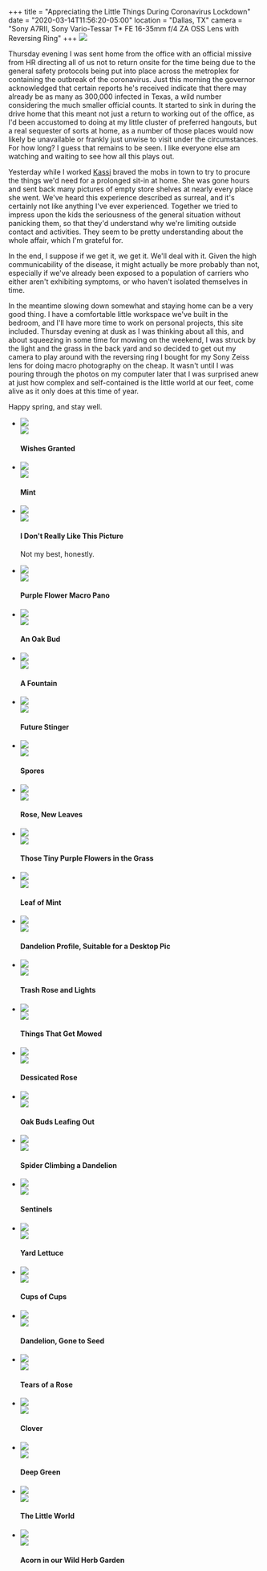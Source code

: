 +++
title = "Appreciating the Little Things During Coronavirus Lockdown"
date = "2020-03-14T11:56:20-05:00"
location = "Dallas, TX"
camera = "Sony A7RII, Sony Vario-Tessar T* FE 16-35mm f/4 ZA OSS Lens with Reversing Ring"
+++
<img src="https://live.staticflickr.com/65535/49657313216_1023d80397_o.jpg">
<!--more-->
Thursday evening I was sent home from the office with an official missive from HR directing all of us not to return onsite for the time being due to the general safety protocols being put into place across the metroplex for containing the outbreak of the coronavirus. Just this morning the governor acknowledged that certain reports he's received indicate that there may already be as many as 300,000 infected in Texas, a wild number considering the much smaller official counts. It started to sink in during the drive home that this meant not just a return to working out of the office, as I'd been accustomed to doing at my little cluster of preferred hangouts, but a real sequester of sorts at home, as a number of those places would now likely be unavailable or frankly just unwise to visit under the circumstances. For how long? I guess that remains to be seen. I like everyone else am watching and waiting to see how all this plays out.

Yesterday while I worked [Kassi](http://kassiblogtoo.blogspot.com) braved the mobs in town to try to procure the things we'd need for a prolonged sit-in at home. She was gone hours and sent back many pictures of empty store shelves at nearly every place she went. We've heard this experience described as surreal, and it's certainly not like anything I've ever experienced. Together we tried to impress upon the kids the seriousness of the general situation without panicking them, so that they'd understand why we're limiting outside contact and activities. They seem to be pretty understanding about the whole affair, which I'm grateful for. 

In the end, I suppose if we get it, we get it. We'll deal with it. Given the high communicability of the disease, it might actually be more probably than not, especially if we've already been exposed to a population of carriers who either aren't exhibiting symptoms, or who haven't isolated themselves in time.

In the meantime slowing down somewhat and staying home can be a very good thing. I have a comfortable little workspace we've built in the bedroom, and I'll have more time to work on personal projects, this site included. Thursday evening at dusk as I was thinking about all this, and about squeezing in some time for mowing on the weekend, I was struck by the light and the grass in the back yard and so decided to get out my camera to play around with the reversing ring I bought for my Sony Zeiss lens for doing macro photography on the cheap. It wasn't until I was pouring through the photos on my computer later that I was surprised anew at just how complex and self-contained is the little world at our feet, come alive as it only does at this time of year.

Happy spring, and stay well.

<div class="container-fluid">
<div class="demo-gallery dark mrb35">
	<ul id="lightgallery" class="list-unstyled row">
		<li data-sub-html="<h4>Wishes Granted</h4><p></p>" data-src="https://live.staticflickr.com/65535/49656776338_9d339251e6_o.jpg" class="col-xs-6 col-sm-4 col-md-3">
			<a href><img class="img-responsive" src="https://live.staticflickr.com/65535/49656776338_c3078e5c1a.jpg"><div class="demo-gallery-poster"><img src="/img/zoom.png"></div></a><div class="wp-caption-text"><h4>Wishes Granted</h4><p></p></div></li>
		<li data-sub-html="<h4>Mint</h4><p></p>" data-src="https://live.staticflickr.com/65535/49656776853_64b530f2ba_o.jpg" class="col-xs-6 col-sm-4 col-md-3">
			<a href><img class="img-responsive" src="https://live.staticflickr.com/65535/49656776853_e3b5ece3db.jpg"><div class="demo-gallery-poster"><img src="/img/zoom.png"></div></a><div class="wp-caption-text"><h4>Mint</h4><p></p></div></li>
		<li data-sub-html="<h4>I Don't Really Like This Picture</h4><p>Not my best, honestly.</p>" data-src="https://live.staticflickr.com/65535/49657587682_97b08b5e88_o.jpg" class="col-xs-6 col-sm-4 col-md-3">
			<a href><img class="img-responsive" src="https://live.staticflickr.com/65535/49657587682_7ed0d30b3a.jpg"><div class="demo-gallery-poster"><img src="/img/zoom.png"></div></a><div class="wp-caption-text"><h4>I Don't Really Like This Picture</h4><p>Not my best, honestly.</p></div></li>
		<li data-sub-html="<h4>Purple Flower Macro Pano</h4><p></p>" data-src="https://live.staticflickr.com/65535/49657584847_8032585083_o.jpg" class="col-xs-6 col-sm-4 col-md-3">
			<a href><img class="img-responsive" src="https://live.staticflickr.com/65535/49657584847_3e44c574c5.jpg"><div class="demo-gallery-poster"><img src="/img/zoom.png"></div></a><div class="wp-caption-text"><h4>Purple Flower Macro Pano</h4><p></p></div></li>
		<li data-sub-html="<h4>An Oak Bud</h4><p></p>" data-src="https://live.staticflickr.com/65535/49657315491_730c19ab34_o.jpg" class="col-xs-6 col-sm-4 col-md-3">
			<a href><img class="img-responsive" src="https://live.staticflickr.com/65535/49657315491_84274a01f3.jpg"><div class="demo-gallery-poster"><img src="/img/zoom.png"></div></a><div class="wp-caption-text"><h4>An Oak Bud</h4><p></p></div></li>
		<li data-sub-html="<h4>A Fountain</h4><p></p>" data-src="https://live.staticflickr.com/65535/49656765273_109cee9e6e_o.jpg" class="col-xs-6 col-sm-4 col-md-3">
			<a href><img class="img-responsive" src="https://live.staticflickr.com/65535/49656765273_4fb2affbdd.jpg"><div class="demo-gallery-poster"><img src="/img/zoom.png"></div></a><div class="wp-caption-text"><h4>A Fountain</h4><p></p></div></li>
		<li data-sub-html="<h4>Future Stinger</h4><p></p>" data-src="https://live.staticflickr.com/65535/49657314931_0081569e35_o.jpg" class="col-xs-6 col-sm-4 col-md-3">
			<a href><img class="img-responsive" src="https://live.staticflickr.com/65535/49657314931_d6e2de30fb.jpg"><div class="demo-gallery-poster"><img src="/img/zoom.png"></div></a><div class="wp-caption-text"><h4>Future Stinger</h4><p></p></div></li>
		<li data-sub-html="<h4>Spores</h4><p></p>" data-src="https://live.staticflickr.com/65535/49657308626_e83f5dca52_o.jpg" class="col-xs-6 col-sm-4 col-md-3">
			<a href><img class="img-responsive" src="https://live.staticflickr.com/65535/49657308626_39c9617bec.jpg"><div class="demo-gallery-poster"><img src="/img/zoom.png"></div></a><div class="wp-caption-text"><h4>Spores</h4><p></p></div></li>
		<li data-sub-html="<h4>Rose, New Leaves</h4><p></p>" data-src="https://live.staticflickr.com/65535/49657314101_64e0061b18_o.jpg" class="col-xs-6 col-sm-4 col-md-3">
			<a href><img class="img-responsive" src="https://live.staticflickr.com/65535/49657314101_755feb40a2.jpg"><div class="demo-gallery-poster"><img src="/img/zoom.png"></div></a><div class="wp-caption-text"><h4>Rose, New Leaves</h4><p></p></div></li>
		<li data-sub-html="<h4>Those Tiny Purple Flowers in the Grass</h4><p></p>" data-src="https://live.staticflickr.com/65535/49657586977_87cbe70c16_o.jpg" class="col-xs-6 col-sm-4 col-md-3">
			<a href><img class="img-responsive" src="https://live.staticflickr.com/65535/49657586977_3e24525e96.jpg"><div class="demo-gallery-poster"><img src="/img/zoom.png"></div></a><div class="wp-caption-text"><h4>Those Tiny Purple Flowers in the Grass</h4><p></p></div></li>
		<li data-sub-html="<h4>Leaf of Mint</h4><p></p>" data-src="https://live.staticflickr.com/65535/49657593032_99da017acc_o.jpg" class="col-xs-6 col-sm-4 col-md-3">
			<a href><img class="img-responsive" src="https://live.staticflickr.com/65535/49657593032_70942e8f1e.jpg"><div class="demo-gallery-poster"><img src="/img/zoom.png"></div></a><div class="wp-caption-text"><h4>Leaf of Mint</h4><p></p></div></li>
		<li data-sub-html="<h4>Dandelion Profile, Suitable for a Desktop Pic</h4><p></p>" data-src="https://live.staticflickr.com/65535/49656763388_1d510d2ed7_o.jpg" class="col-xs-6 col-sm-4 col-md-3">
			<a href><img class="img-responsive" src="https://live.staticflickr.com/65535/49656763388_2025e2362b.jpg"><div class="demo-gallery-poster"><img src="/img/zoom.png"></div></a><div class="wp-caption-text"><h4>Dandelion Profile, Suitable for a Desktop Pic</h4><p></p></div></li>
		<li data-sub-html="<h4>Trash Rose and Lights</h4><p></p>" data-src="https://live.staticflickr.com/65535/49657591657_428b8a1f2a_o.jpg" class="col-xs-6 col-sm-4 col-md-3">
			<a href><img class="img-responsive" src="https://live.staticflickr.com/65535/49657591657_8313d617f1.jpg"><div class="demo-gallery-poster"><img src="/img/zoom.png"></div></a><div class="wp-caption-text"><h4>Trash Rose and Lights</h4><p></p></div></li>
		<li data-sub-html="<h4>Things That Get Mowed</h4><p></p>" data-src="https://live.staticflickr.com/65535/49657308181_4b05bde275_o.jpg" class="col-xs-6 col-sm-4 col-md-3">
			<a href><img class="img-responsive" src="https://live.staticflickr.com/65535/49657308181_00e6807e6d.jpg"><div class="demo-gallery-poster"><img src="/img/zoom.png"></div></a><div class="wp-caption-text"><h4>Things That Get Mowed</h4><p></p></div></li>
		<li data-sub-html="<h4>Dessicated Rose</h4><p></p>" data-src="https://live.staticflickr.com/65535/49656768638_9c5f0ae43a_o.jpg" class="col-xs-6 col-sm-4 col-md-3">
			<a href><img class="img-responsive" src="https://live.staticflickr.com/65535/49656768638_79a9516fe5.jpg"><div class="demo-gallery-poster"><img src="/img/zoom.png"></div></a><div class="wp-caption-text"><h4>Dessicated Rose</h4><p></p></div></li>
		<li data-sub-html="<h4>Oak Buds Leafing Out</h4><p></p>" data-src="https://live.staticflickr.com/65535/49656768948_15c9fe07c2_o.jpg" class="col-xs-6 col-sm-4 col-md-3">
			<a href><img class="img-responsive" src="https://live.staticflickr.com/65535/49656768948_eac8a2d6e7.jpg"><div class="demo-gallery-poster"><img src="/img/zoom.png"></div></a><div class="wp-caption-text"><h4>Oak Buds Leafing Out</h4><p></p></div></li>
		<li data-sub-html="<h4>Spider Climbing a Dandelion</h4><p></p>" data-src="https://live.staticflickr.com/65535/49656764328_17f1e42ddc_o.jpg" class="col-xs-6 col-sm-4 col-md-3">
			<a href><img class="img-responsive" src="https://live.staticflickr.com/65535/49656764328_ac4611f6cf.jpg"><div class="demo-gallery-poster"><img src="/img/zoom.png"></div></a><div class="wp-caption-text"><h4>Spider Climbing a Dandelion</h4><p></p></div></li>
		<li data-sub-html="<h4>Sentinels</h4><p></p>" data-src="https://live.staticflickr.com/65535/49657307016_6c4f1d7a56_o.jpg" class="col-xs-6 col-sm-4 col-md-3">
			<a href><img class="img-responsive" src="https://live.staticflickr.com/65535/49657307016_9155ab2376.jpg"><div class="demo-gallery-poster"><img src="/img/zoom.png"></div></a><div class="wp-caption-text"><h4>Sentinels</h4><p></p></div></li>
		<li data-sub-html="<h4>Yard Lettuce</h4><p></p>" data-src="https://live.staticflickr.com/65535/49657313216_1023d80397_o.jpg" class="col-xs-6 col-sm-4 col-md-3">
			<a href><img class="img-responsive" src="https://live.staticflickr.com/65535/49657313216_89bba8463c.jpg"><div class="demo-gallery-poster"><img src="/img/zoom.png"></div></a><div class="wp-caption-text"><h4>Yard Lettuce</h4><p></p></div></li>
		<li data-sub-html="<h4>Cups of Cups</h4><p></p>" data-src="https://live.staticflickr.com/65535/49656764873_48cd0f7034_o.jpg" class="col-xs-6 col-sm-4 col-md-3">
			<a href><img class="img-responsive" src="https://live.staticflickr.com/65535/49656764873_6efc740309.jpg"><div class="demo-gallery-poster"><img src="/img/zoom.png"></div></a><div class="wp-caption-text"><h4>Cups of Cups</h4><p></p></div></li>
		<li data-sub-html="<h4>Dandelion, Gone to Seed</h4><p></p>" data-src="https://live.staticflickr.com/65535/49657583047_cc65371de1_o.jpg" class="col-xs-6 col-sm-4 col-md-3">
			<a href><img class="img-responsive" src="https://live.staticflickr.com/65535/49657583047_a8410389dc.jpg"><div class="demo-gallery-poster"><img src="/img/zoom.png"></div></a><div class="wp-caption-text"><h4>Dandelion, Gone to Seed</h4><p></p></div></li>
		<li data-sub-html="<h4>Tears of a Rose</h4><p></p>" data-src="https://live.staticflickr.com/65535/49657592332_e799718196_o.jpg" class="col-xs-6 col-sm-4 col-md-3">
			<a href><img class="img-responsive" src="https://live.staticflickr.com/65535/49657592332_710b0f0b8d.jpg"><div class="demo-gallery-poster"><img src="/img/zoom.png"></div></a><div class="wp-caption-text"><h4>Tears of a Rose</h4><p></p></div></li>
		<li data-sub-html="<h4>Clover</h4><p></p>" data-src="https://live.staticflickr.com/65535/49657304106_ea9d85d8e2_o.jpg" class="col-xs-6 col-sm-4 col-md-3">
			<a href><img class="img-responsive" src="https://live.staticflickr.com/65535/49657304106_a98040f76b.jpg"><div class="demo-gallery-poster"><img src="/img/zoom.png"></div></a><div class="wp-caption-text"><h4>Clover</h4><p></p></div></li>
		<li data-sub-html="<h4>Deep Green</h4><p></p>" data-src="https://live.staticflickr.com/65535/49656762528_2dafb6f0a8_o.jpg" class="col-xs-6 col-sm-4 col-md-3">
			<a href><img class="img-responsive" src="https://live.staticflickr.com/65535/49656762528_31b0800480.jpg"><div class="demo-gallery-poster"><img src="/img/zoom.png"></div></a><div class="wp-caption-text"><h4>Deep Green</h4><p></p></div></li>
		<li data-sub-html="<h4>The Little World</h4><p></p>" data-src="https://live.staticflickr.com/65535/49657312711_1e55c57ce9_o.jpg" class="col-xs-6 col-sm-4 col-md-3">
			<a href><img class="img-responsive" src="https://live.staticflickr.com/65535/49657312711_783e4fed23.jpg"><div class="demo-gallery-poster"><img src="/img/zoom.png"></div></a><div class="wp-caption-text"><h4>The Little World</h4><p></p></div></li>
		<li data-sub-html="<h4>Acorn in our Wild Herb Garden</h4><p></p>" data-src="https://live.staticflickr.com/65535/49656769313_beed6113b9_o.jpg" class="col-xs-6 col-sm-4 col-md-3">
			<a href><img class="img-responsive" src="https://live.staticflickr.com/65535/49656769313_27aed3ff81.jpg"><div class="demo-gallery-poster"><img src="/img/zoom.png"></div></a><div class="wp-caption-text"><h4>Acorn in our Wild Herb Garden</h4><p></p></div></li>
	</ul>
</div>
</div>
